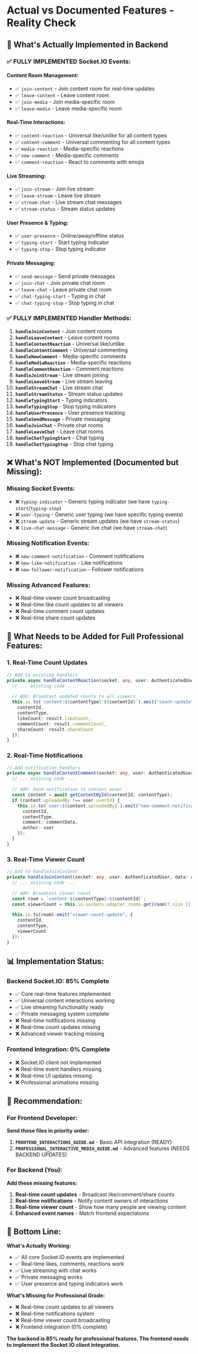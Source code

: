 # Actual vs Documented Features - Reality Check

## 🎯 **What's Actually Implemented in Backend**

### ✅ **FULLY IMPLEMENTED Socket.IO Events:**

#### **Content Room Management:**

- ✅ `join-content` - Join content room for real-time updates
- ✅ `leave-content` - Leave content room
- ✅ `join-media` - Join media-specific room
- ✅ `leave-media` - Leave media-specific room

#### **Real-Time Interactions:**

- ✅ `content-reaction` - Universal like/unlike for all content types
- ✅ `content-comment` - Universal commenting for all content types
- ✅ `media-reaction` - Media-specific reactions
- ✅ `new-comment` - Media-specific comments
- ✅ `comment-reaction` - React to comments with emojis

#### **Live Streaming:**

- ✅ `join-stream` - Join live stream
- ✅ `leave-stream` - Leave live stream
- ✅ `stream-chat` - Live stream chat messages
- ✅ `stream-status` - Stream status updates

#### **User Presence & Typing:**

- ✅ `user-presence` - Online/away/offline status
- ✅ `typing-start` - Start typing indicator
- ✅ `typing-stop` - Stop typing indicator

#### **Private Messaging:**

- ✅ `send-message` - Send private messages
- ✅ `join-chat` - Join private chat room
- ✅ `leave-chat` - Leave private chat room
- ✅ `chat-typing-start` - Typing in chat
- ✅ `chat-typing-stop` - Stop typing in chat

### ✅ **FULLY IMPLEMENTED Handler Methods:**

1. **`handleJoinContent`** - Join content rooms
2. **`handleLeaveContent`** - Leave content rooms
3. **`handleContentReaction`** - Universal like/unlike
4. **`handleContentComment`** - Universal commenting
5. **`handleNewComment`** - Media-specific comments
6. **`handleMediaReaction`** - Media-specific reactions
7. **`handleCommentReaction`** - Comment reactions
8. **`handleJoinStream`** - Live stream joining
9. **`handleLeaveStream`** - Live stream leaving
10. **`handleStreamChat`** - Live stream chat
11. **`handleStreamStatus`** - Stream status updates
12. **`handleTypingStart`** - Typing indicators
13. **`handleTypingStop`** - Stop typing indicators
14. **`handleUserPresence`** - User presence tracking
15. **`handleSendMessage`** - Private messaging
16. **`handleJoinChat`** - Private chat rooms
17. **`handleLeaveChat`** - Leave chat rooms
18. **`handleChatTypingStart`** - Chat typing
19. **`handleChatTypingStop`** - Stop chat typing

## ❌ **What's NOT Implemented (Documented but Missing):**

### **Missing Socket Events:**

- ❌ `typing-indicator` - Generic typing indicator (we have `typing-start`/`typing-stop`)
- ❌ `user-typing` - Generic user typing (we have specific typing events)
- ❌ `stream-update` - Generic stream updates (we have `stream-status`)
- ❌ `live-chat-message` - Generic live chat (we have `stream-chat`)

### **Missing Notification Events:**

- ❌ `new-comment-notification` - Comment notifications
- ❌ `new-like-notification` - Like notifications
- ❌ `new-follower-notification` - Follower notifications

### **Missing Advanced Features:**

- ❌ Real-time viewer count broadcasting
- ❌ Real-time like count updates to all viewers
- ❌ Real-time comment count updates
- ❌ Real-time share count updates

## 🔧 **What Needs to be Added for Full Professional Features:**

### **1. Real-Time Count Updates**

```typescript
// Add to existing handlers
private async handleContentReaction(socket: any, user: AuthenticatedUser, data: any) {
  // ... existing code ...

  // ADD: Broadcast updated counts to all viewers
  this.io.to(`content:${contentType}:${contentId}`).emit("count-update", {
    contentId,
    contentType,
    likeCount: result.likeCount,
    commentCount: result.commentCount,
    shareCount: result.shareCount
  });
}
```

### **2. Real-Time Notifications**

```typescript
// Add notification handlers
private async handleContentComment(socket: any, user: AuthenticatedUser, data: any) {
  // ... existing code ...

  // ADD: Send notification to content owner
  const content = await getContentById(contentId, contentType);
  if (content.uploadedBy !== user.userId) {
    this.io.to(`user:${content.uploadedBy}`).emit("new-comment-notification", {
      contentId,
      contentType,
      comment: commentData,
      author: user
    });
  }
}
```

### **3. Real-Time Viewer Count**

```typescript
// Add to handleJoinContent
private handleJoinContent(socket: any, user: AuthenticatedUser, data: any) {
  // ... existing code ...

  // ADD: Broadcast viewer count
  const room = `content:${contentType}:${contentId}`;
  const viewerCount = this.io.sockets.adapter.rooms.get(room)?.size || 0;

  this.io.to(room).emit("viewer-count-update", {
    contentId,
    contentType,
    viewerCount
  });
}
```

## 📊 **Implementation Status:**

### **Backend Socket.IO: 85% Complete**

- ✅ Core real-time features implemented
- ✅ Universal content interactions working
- ✅ Live streaming functionality ready
- ✅ Private messaging system complete
- ❌ Real-time notifications missing
- ❌ Real-time count updates missing
- ❌ Advanced viewer tracking missing

### **Frontend Integration: 0% Complete**

- ❌ Socket.IO client not implemented
- ❌ Real-time event handlers missing
- ❌ Real-time UI updates missing
- ❌ Professional animations missing

## 🚀 **Recommendation:**

### **For Frontend Developer:**

**Send these files in priority order:**

1. **`FRONTEND_INTERACTIONS_GUIDE.md`** - Basic API integration (READY)
2. **`PROFESSIONAL_INTERACTIVE_MEDIA_GUIDE.md`** - Advanced features (NEEDS BACKEND UPDATES)

### **For Backend (You):**

**Add these missing features:**

1. **Real-time count updates** - Broadcast like/comment/share counts
2. **Real-time notifications** - Notify content owners of interactions
3. **Real-time viewer count** - Show how many people are viewing content
4. **Enhanced event names** - Match frontend expectations

## 🎯 **Bottom Line:**

**What's Actually Working:**

- ✅ All core Socket.IO events are implemented
- ✅ Real-time likes, comments, reactions work
- ✅ Live streaming with chat works
- ✅ Private messaging works
- ✅ User presence and typing indicators work

**What's Missing for Professional Grade:**

- ❌ Real-time count updates to all viewers
- ❌ Real-time notifications system
- ❌ Real-time viewer count broadcasting
- ❌ Frontend integration (0% complete)

**The backend is 85% ready for professional features. The frontend needs to implement the Socket.IO client integration.**

